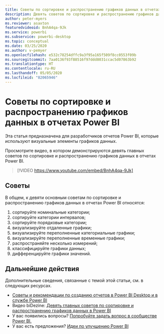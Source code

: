 ```yaml
---
title: Советы по сортировке и распространению графиков данных в отчетах Power BI
description: Девять советов по сортировке и распространению графиков данных в визуальных элементах отчетов Power BI в Power BI Desktop или службе Power BI.
author: peter-myers
ms.reviewer: asaxton
featuredvideoid: BnhA4qa-9Jk
ms.service: powerbi
ms.subservice: powerbi-desktop
ms.topic: conceptual
ms.date: 03/25/2020
ms.author: v-pemyer
ms.openlocfilehash: e532c78254dffc9a3f95a165f509f8cc0553f09b
ms.sourcegitcommit: 7aa0136f93f88516f97ddd8031ccac5d07863b92
ms.translationtype: HT
ms.contentlocale: ru-RU
ms.lasthandoff: 05/05/2020
ms.locfileid: "82065946"
---
```

# <a name="tips-to-sort-and-distribute-data-plots-in-power-bi-reports"></a>Советы по сортировке и распространению графиков данных в отчетах Power BI

Эта статья предназначена для разработчиков отчетов Power BI, которые используют визуальные элементы графиков данных.

Просмотрите видео, в котором демонстрируются девять главных советов по сортировке и распространению графиков данных в отчетах Power BI.

> [!VIDEO https://www.youtube.com/embed/BnhA4qa-9Jk]

## <a name="tips"></a>Советы

В общем, к девяти основным советам по сортировке и распространению графиков данных в отчетах Power BI относятся:

1. сортируйте номинальные категории;
1. сортируйте категории интервалов;
1. сортируйте порядковые категории;
1. визуализируйте отдаленные графики;
1. визуализируйте переполненные категориальные графики;
1. визуализируйте переполненные временные графики;
1. распространяйте несколько измерений;
1. классифицируйте графики данных;
1. дифференцируйте графики значений.

## <a name="next-steps"></a>Дальнейшие действия

Дополнительные сведения, связанные с темой этой статьи, см. в следующих ресурсах.

- [Советы и рекомендации по созданию отчетов в Power BI Desktop и в службе Power BI](../desktop-tips-and-tricks-for-creating-reports.md)
- Видео biDezine: [Девять главных советов по сортировке и распространению графиков данных в Power BI](https://www.youtube.com/watch?v=BnhA4qa-9Jk)
- У вас появились вопросы? [Попробуйте задать вопрос в сообществе Power BI.](https://community.powerbi.com/)
- У вас есть предложения? [Идеи по улучшению Power BI](https://ideas.powerbi.com/)

